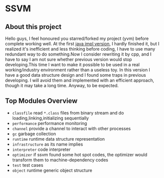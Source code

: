 # SSVM

## About this project
Hello guys, I feel honoured you starred/forked my project (yvm) before complete working well.
At the first [java impl version](https://github.com/racaljk/ssvm/tree/master), I hardly finished it,
but I realized it's inefficient and less thinking before coding, I have to use many redundant way to
do something.Now I consider rewriting it by cpp, and I have to say I am not sure whether previous 
version would stop developing.This time I want to make it possible to be used in a real working/industry
environment rather than a useless toy. In this version I have a good data structure design and
I found some traps in previous developing. I will avoid them and implemented with an efficient approach,
though it may take a long time. Anyway, to be expected.

## Top Modules Overview
+ `classfile` read `*.class` files from binary stream and do loading,linking,initializing sequentially
+ `performance` performance monitoring
+ `channel` provide a channel to interact with other processes
+ `gc` garbage collection
+ `runtime` runtime data structure representation
+ `infrastructure` as its name implies
+ `interpreter` code interpreter
+ `optimizer` if ssvm found some hot spot codes, the optimizer would transform them to machine-dependency codes
+ `test` test cases
+ `object` runtime generic object structure